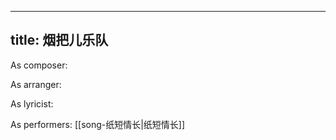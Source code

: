 
---
title: 烟把儿乐队
---
As composer: 

As arranger: 

As lyricist: 

As performers: [[song-纸短情长|纸短情长]]
